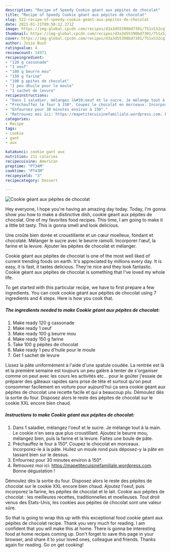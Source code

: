 ```yaml
---
description: "Recipe of Speedy Cookie géant aux pépites de chocolat"
title: "Recipe of Speedy Cookie géant aux pépites de chocolat"
slug: 522-recipe-of-speedy-cookie-geant-aux-pepites-de-chocolat
date: 2021-01-21T09:50:12.271Z
image: https://img-global.cpcdn.com/recipes/d3a3d55398bd7301/751x532cq70/cookie-geant-aux-pepites-de-chocolat-photo-principale-de-la-recette.jpg
thumbnail: https://img-global.cpcdn.com/recipes/d3a3d55398bd7301/751x532cq70/cookie-geant-aux-pepites-de-chocolat-photo-principale-de-la-recette.jpg
cover: https://img-global.cpcdn.com/recipes/d3a3d55398bd7301/751x532cq70/cookie-geant-aux-pepites-de-chocolat-photo-principale-de-la-recette.jpg
author: Josie Bush
ratingvalue: 4
reviewcount: 34971
recipeingredient:
- "120 g cassonade"
- "1 oeuf"
- "100 g beurre mou"
- "150 g farine"
- "100 g ppites de chocolat"
- "1 peu dhuile pour le moule"
- "1 sachet de levure"
recipeinstructions:
- "Dans 1 saladier, mélangez l&#39;oeuf et le sucre. Je mélange tout à la main. Le cookie n&#39;en sera que plus croustillant. Ajoutez le beurre mou, mélangez bien, puis la farine et la levure. Faites une boule de pâte."
- "Préchauffez le four à 150°. Coupez le chocolat en morceaux. Incorporez-le à la pâte. Huilez un moule rond puis déposez-y la pâte en tassant bien sur le dessus."
- "Enfournez pour 30 minutes environ à 150°."
- "Retrouvez moi ici: https://mapetitecuisinefamiliale.wordpress.com. Bonne dégustation !"
categories:
- Recipe
tags:
- cookie
- gant
- aux

katakunci: cookie gant aux 
nutrition: 211 calories
recipecuisine: American
preptime: "PT34M"
cooktime: "PT43M"
recipeyield: "3"
recipecategory: Dessert

---
```



![Cookie géant aux pépites de chocolat](https://img-global.cpcdn.com/recipes/d3a3d55398bd7301/751x532cq70/cookie-geant-aux-pepites-de-chocolat-photo-principale-de-la-recette.jpg)

Hey everyone, I hope you're having an amazing day today. Today, I'm gonna show you how to make a distinctive dish, cookie géant aux pépites de chocolat. One of my favorites food recipes. This time, I am going to make it a little bit tasty. This is gonna smell and look delicious.

Une croûte bien dorée et croustillante et un cœur moelleux, fondant et chocolaté. Mélanger le sucre avec le beurre ramolli. Incorporer l&#39;œuf, la farine et la levure. Ajouter les pépites de chocolat et mélanger.

Cookie géant aux pépites de chocolat is one of the most well liked of current trending foods on earth. It's appreciated by millions every day. It is easy, it is fast, it tastes delicious. They're nice and they look fantastic. Cookie géant aux pépites de chocolat is something that I've loved my whole life.


To get started with this particular recipe, we have to first prepare a few ingredients. You can cook cookie géant aux pépites de chocolat using 7 ingredients and 4 steps. Here is how you cook that.

<!--inarticleads1-->

##### The ingredients needed to make Cookie géant aux pépites de chocolat:

1. Make ready 120 g cassonade
1. Make ready 1 oeuf
1. Make ready 100 g beurre mou
1. Make ready 150 g farine
1. Take 100 g pépites de chocolat
1. Make ready 1 peu d&#39;huile pour le moule
1. Get 1 sachet de levure


Lissez la pâte uniformément à l&#39;aide d&#39;une spatule coudée. La rentrée est là et la première semaine est toujours un peu galère à tenter de s&#39;organiser comme on peut avec les cours les activités etc… pour le goûter j&#39;essaie de préparer des gâteaux rapides sans prise de tête et surtout qu&#39;on peut consommer facilement en voiture pour aujourd&#39;hui ça sera cookie géant aux pépites de chocolat une recette facile et qui a beaucoup plu. Démoulez dès la sortie du four. Disposez alors le reste des pépites de chocolat sur le cookie XXL encore bien chaud. 

<!--inarticleads2-->

##### Instructions to make Cookie géant aux pépites de chocolat:

1. Dans 1 saladier, mélangez l&#39;oeuf et le sucre. Je mélange tout à la main. Le cookie n&#39;en sera que plus croustillant. Ajoutez le beurre mou, mélangez bien, puis la farine et la levure. Faites une boule de pâte.
1. Préchauffez le four à 150°. Coupez le chocolat en morceaux. Incorporez-le à la pâte. Huilez un moule rond puis déposez-y la pâte en tassant bien sur le dessus.
1. Enfournez pour 30 minutes environ à 150°.
1. Retrouvez moi ici: https://mapetitecuisinefamiliale.wordpress.com. Bonne dégustation !


Démoulez dès la sortie du four. Disposez alors le reste des pépites de chocolat sur le cookie XXL encore bien chaud. Ajoutez l&#39;oeuf, puis incorporez la farine, les pépites de chocolat et le lait. Cookie aux pépites de chocolat : les meilleures recettes, traditionnelles et moelleuses. Tout droit venus des Etats-Unis, les cookies aux pépites de chocolat sont une valeur sûre. 

So that is going to wrap this up with this exceptional food cookie géant aux pépites de chocolat recipe. Thank you very much for reading. I am confident that you will make this at home. There is gonna be interesting food at home recipes coming up. Don't forget to save this page in your browser, and share it to your loved ones, colleague and friends. Thanks again for reading. Go on get cooking!
